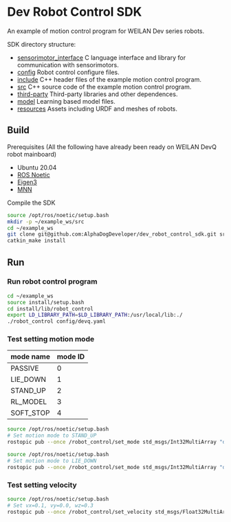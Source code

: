 # Dev Robot Control SDK

An example of motion control program for WEILAN Dev series robots.

SDK directory structure:

- [sensorimotor_interface](https://github.com/AlphaDogDeveloper/dev_robot_control_sdk/blob/main/sensorimotor_interface) C language interface and library for communication with sensorimotors.
- [config](https://github.com/AlphaDogDeveloper/dev_robot_control_sdk/blob/main/config) Robot control configure files.
- [include](https://github.com/AlphaDogDeveloper/dev_robot_control_sdk/blob/main/include) C++ header files of the example motion control program.
- [src](https://github.com/AlphaDogDeveloper/dev_robot_control_sdk/blob/main/src) C++ source code of the example motion control program.
- [third-party](https://github.com/AlphaDogDeveloper/dev_robot_control_sdk/blob/main/third-party) Third-party libraries and other dependences.
- [model](https://github.com/AlphaDogDeveloper/dev_robot_control_sdk/blob/main/model) Learning based model files.
- [resources](https://github.com/AlphaDogDeveloper/dev_robot_control_sdk/blob/main/resources) Assets including URDF and meshes of robots.

## Build

Prerequisites (All the following have already been ready on WEILAN DevQ robot mainboard)

- Ubuntu 20.04
- [ROS Noetic](http://wiki.ros.org/noetic/Installation/Ubuntu)
- [Eigen3](http://eigen.tuxfamily.org/index.php)
- [MNN](https://github.com/alibaba/MNN)

Compile the SDK

```bash
source /opt/ros/noetic/setup.bash
mkdir -p ~/example_ws/src
cd ~/example_ws
git clone git@github.com:AlphaDogDeveloper/dev_robot_control_sdk.git src/robot_control
catkin_make install
```

## Run 

### Run robot control program

```bash
cd ~/example_ws
source install/setup.bash 
cd install/lib/robot_control
export LD_LIBRARY_PATH=$LD_LIBRARY_PATH:/usr/local/lib:./
./robot_control config/devq.yaml
```

### Test setting motion mode

| mode name | mode ID |
| --- | --- |
| PASSIVE | 0 |
| LIE_DOWN | 1 |
| STAND_UP | 2 |
| RL_MODEL | 3 |
| SOFT_STOP | 4 |

```bash
source /opt/ros/noetic/setup.bash
# Set motion mode to STAND_UP
rostopic pub --once /robot_control/set_mode std_msgs/Int32MultiArray "data: [2]"
```

```bash
source /opt/ros/noetic/setup.bash
# Set motion mode to LIE_DOWN
rostopic pub --once /robot_control/set_mode std_msgs/Int32MultiArray "data: [1]"
```

### Test setting velocity

```bash
source /opt/ros/noetic/setup.bash
# Set vx=0.1, vy=0.0, wz=0.3
rostopic pub --once /robot_control/set_velocity std_msgs/Float32MultiArray "data: [0.1, 0.0, 0.3]"
```
